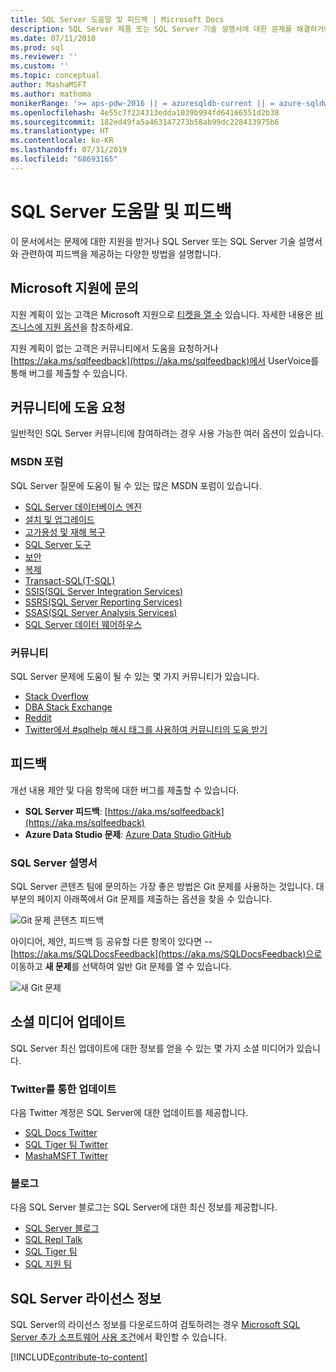 ```yaml
---
title: SQL Server 도움말 및 피드백 | Microsoft Docs
description: SQL Server 제품 또는 SQL Server 기술 설명서에 대한 문제를 해결하거나 피드백을 제출하는 방법을 찾기 위한 리소스입니다.
ms.date: 07/11/2010
ms.prod: sql
ms.reviewer: ''
ms.custom: ''
ms.topic: conceptual
author: MashaMSFT
ms.author: mathoma
monikerRange: '>= aps-pdw-2016 || = azuresqldb-current || = azure-sqldw-latest || >= sql-server-2016 || >= sql-server-linux-2017 || = sqlallproducts-allversions'
ms.openlocfilehash: 4e55c7f224313edda1039b994fd64166551d2b38
ms.sourcegitcommit: 182ed49fa5a463147273b58ab99dc228413975b6
ms.translationtype: HT
ms.contentlocale: ko-KR
ms.lasthandoff: 07/31/2019
ms.locfileid: "68693165"
---
```

# <a name="sql-server-help-and-feedback"></a>SQL Server 도움말 및 피드백

이 문서에서는 문제에 대한 지원을 받거나 SQL Server 또는 SQL Server 기술 설명서와 관련하여 피드백을 제공하는 다양한 방법을 설명합니다. 

## <a name="contact-microsoft-support"></a>Microsoft 지원에 문의

지원 계획이 있는 고객은 Microsoft 지원으로 [티켓을 열 수](https://support.microsoft.com/en-us/hub/4343728/support-for-business) 있습니다.  자세한 내용은 [비즈니스에 지원 옵션](https://support.microsoft.com/en-us/help/4341255/support-for-business)을 참조하세요. 

지원 계획이 없는 고객은 커뮤니티에서 도움을 요청하거나 [https://aka.ms/sqlfeedback](https://aka.ms/sqlfeedback)에서 UserVoice를 통해 버그를 제출할 수 있습니다.

## <a name="ask-community-for-help"></a>커뮤니티에 도움 요청

일반적인 SQL Server 커뮤니티에 참여하려는 경우 사용 가능한 여러 옵션이 있습니다.


### <a name="msdn-forums"></a>MSDN 포럼

SQL Server 질문에 도움이 될 수 있는 많은 MSDN 포럼이 있습니다. 
- [SQL Server 데이터베이스 엔진](https://social.msdn.microsoft.com/Forums/en-US/home?forum=sqldatabaseengine&filter=alltypes&sort=lastpostdesc)
- [설치 및 업그레이드](https://social.msdn.microsoft.com/Forums/en-US/home?forum=sqlsetupandupgrade&filter=alltypes&sort=lastpostdesc)
- [고가용성 및 재해 복구](https://social.msdn.microsoft.com/Forums/en-US/home?forum=sqldisasterrecovery%2Csqldatabasemirroring&filter=alltypes&sort=lastpostdesc)
- [SQL Server 도구](https://social.msdn.microsoft.com/Forums/en-US/home?forum=sqltools%2Cssdt&filter=alltypes&sort=lastpostdesc) 
- [보안](https://social.msdn.microsoft.com/Forums/en-US/home?forum=sqlsecurity&filter=alltypes&sort=lastpostdesc)
- [복제](https://social.msdn.microsoft.com/Forums/en-US/home?forum=sqlreplication&filter=alltypes&sort=lastpostdesc)
- [Transact-SQL(T-SQL)](https://social.msdn.microsoft.com/Forums/en-US/home?forum=transactsql)
- [SSIS(SQL Server Integration Services)](https://social.msdn.microsoft.com/Forums/en-US/home?forum=sqlintegrationservices&filter=alltypes&sort=lastpostdesc)
- [SSRS(SQL Server Reporting Services)](https://social.msdn.microsoft.com/Forums/en-US/home?forum=sqlreportingservices&filter=alltypes&sort=lastpostdesc)
- [SSAS(SQL Server Analysis Services)](https://social.msdn.microsoft.com/Forums/en-US/home?forum=sqlanalysisservices&filter=alltypes&sort=lastpostdesc)
- [SQL Server 데이터 웨어하우스](https://social.msdn.microsoft.com/Forums/en-US/home?forum=sqldatawarehousing&filter=alltypes&sort=lastpostdesc)

### <a name="communities"></a>커뮤니티

SQL Server 문제에 도움이 될 수 있는 몇 가지 커뮤니티가 있습니다. 

- [Stack Overflow](https://stackoverflow.com/questions/tagged/sql-server)
- [DBA Stack Exchange](https://dba.stackexchange.com/questions/tagged/sql-server)
- [Reddit](https://www.reddit.com/r/SQLServer/)
- [Twitter에서 #sqlhelp 해시 태그를 사용하여 커뮤니티의 도움 받기](https://twitter.com/hashtag/sqlhelp?src=hash) 
 
## <a name="feedback"></a>피드백

개선 내용 제안 및 다음 항목에 대한 버그를 제출할 수 있습니다.

- **SQL Server 피드백**: [https://aka.ms/sqlfeedback](https://aka.ms/sqlfeedback)
- **Azure Data Studio 문제**: [Azure Data Studio GitHub](https://github.com/microsoft/azuredatastudio/issues)
 

###  <a name="sql-server-documentation"></a>SQL Server 설명서

SQL Server 콘텐츠 팀에 문의하는 가장 좋은 방법은 Git 문제를 사용하는 것입니다. 대부분의 페이지 아래쪽에서 Git 문제를 제출하는 옵션을 찾을 수 있습니다. 

![Git 문제 콘텐츠 피드백](media/sql-server-get-help/git-issues.png)

아이디어, 제안, 피드백 등 공유할 다른 항목이 있다면 -- [https://aka.ms/SQLDocsFeedback](https://aka.ms/SQLDocsFeedback)으로 이동하고 **새 문제**를 선택하여 일반 Git 문제를 열 수 있습니다. 

![새 Git 문제](media/sql-server-get-help/new-git-issue.png)

## <a name="social-media-updates"></a>소셜 미디어 업데이트

SQL Server 최신 업데이트에 대한 정보를 얻을 수 있는 몇 가지 소셜 미디어가 있습니다. 

### <a name="updates-via-twitter"></a>Twitter를 통한 업데이트

다음 Twitter 계정은 SQL Server에 대한 업데이트를 제공합니다. 

- [SQL Docs Twitter](https://twitter.com/sqldocs)
- [SQL Tiger 팀 Twitter](https://twitter.com/mssqltiger)
- [MashaMSFT Twitter](https://twitter.com/mashamsft)
 
### <a name="blogs"></a>블로그

다음 SQL Server 블로그는 SQL Server에 대한 최신 정보를 제공합니다. 

- [SQL Server 블로그](https://cloudblogs.microsoft.com/sqlserver/)
- [SQL Repl Talk](https://blogs.msdn.microsoft.com/repltalk/)
- [SQL Tiger 팀](https://blogs.msdn.microsoft.com/sql_server_team/)
- [SQL 지원 팀](https://techcommunity.microsoft.com/t5/SQL-Server-Support/bg-p/SQLServerSupport/)


## <a name="sql-server-license-information"></a>SQL Server 라이선스 정보

SQL Server의 라이선스 정보를 다운로드하여 검토하려는 경우 [Microsoft SQL Server 추가 소프트웨어 사용 조건](https://www.microsoft.com/download/details.aspx?id=39299)에서 확인할 수 있습니다. 


[!INCLUDE[contribute-to-content](../includes/paragraph-content/contribute-to-content.md)]


